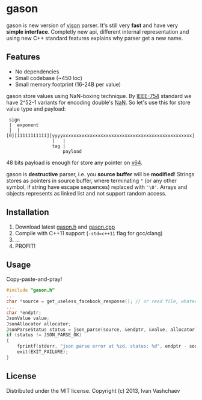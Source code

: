 # gason

gason is new version of [vjson](https://code.google.com/p/vjson) parser. It's still very **fast** and have very **simple interface**. Completly new api, different internal representation and using new C++ standard features explains why parser get a new name.

## Features

* No dependencies
* Small codebase (~450 loc)
* Small memory footprint (16-24B per value)

gason store values using NaN-boxing technique. By [IEEE-754](http://en.wikipedia.org/wiki/IEEE_floating_point) standard we have 2^52-1 variants for encoding double's [NaN](http://en.wikipedia.org/wiki/NaN). So let's use this for store value type and payload:
```
 sign
 |  exponent
 |  |
[0][11111111111][yyyyxxxxxxxxxxxxxxxxxxxxxxxxxxxxxxxxxxxxxxxxxxxxxxxx]
                 |   |
                 tag |
                     payload
```
48 bits payload is enough for store any pointer on [x64](http://en.wikipedia.org/wiki/X86-64#Virtual_address_space_details).

gason is **destructive** parser, i.e. you **source buffer** will be **modified**! Strings stores as pointers in source buffer, where terminating `"` (or any other symbol, if string have escape sequences) replaced with `'\0'`. Arrays and objects represents as linked list and not support random access.

## Installation

1. Download latest [gason.h](https://raw.github.com/vivkin/gason/master/gason.h) and [gason.cpp](https://raw.github.com/vivkin/gason/master/gason.cpp)
2. Compile with C++11 support (`-std=c++11` flag for gcc/clang)
3. ...
4. PROFIT!

## Usage

Copy-paste-and-pray!
```cpp
#include "gason.h"
...
char *source = get_useless_facebook_response(); // or read file, whatever, just do not forget terminate source string with 0
...
char *endptr;
JsonValue value;
JsonAllocator allocator;
JsonParseStatus status = json_parse(source, &endptr, &value, allocator);
if (status != JSON_PARSE_OK)
{
	fprintf(stderr, "json parse error at %zd, status: %d", endptr - source, (int)status);
	exit(EXIT_FAILURE);
}
```

## License

Distributed under the MIT license. Copyright (c) 2013, Ivan Vashchaev
